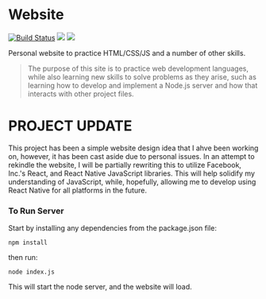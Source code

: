 <h1 style="align: center;"> Website </h1>

[![Build Status](https://travis-ci.com/scotch115/Website.svg?branch=master)](https://travis-ci.com/scotch115/Website)
<img src="https://img.shields.io/github/languages/count/scotch115/website" />
<img src="https://img.shields.io/github/issues/scotch115/website" />

Personal website to practice HTML/CSS/JS and a number of other skills.

 
>The purpose of this site is to practice web development languages, while also 
>learning new skills to solve problems as they arise, such as learning how to 
>develop and implement a Node.js server and how that interacts with other project
>files.




# PROJECT UPDATE
This project has been a simple website design idea that I ahve been working on, however, it has been cast aside due to personal issues. In an attempt to rekindle the website, I will be partially rewriting this to utilize Facebook, Inc.'s React, and React Native JavaScript libraries. This will help solidify my understanding of JavaScript, while, hopefully, allowing me to develop using React Native for all platforms in the future.


### To Run Server
Start by installing any dependencies from the package.json file:
```
npm install
```
then run:
```
node index.js
```

This will start the node server, and the website will load.
